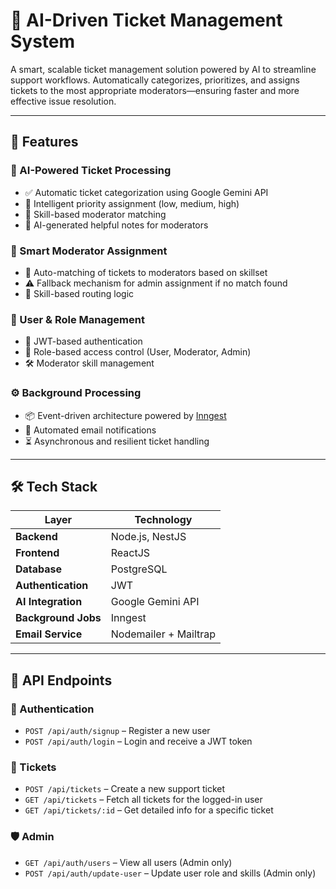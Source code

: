 # 🧠 AI-Driven Ticket Management System

A smart, scalable ticket management solution powered by AI to streamline support workflows. Automatically categorizes, prioritizes, and assigns tickets to the most appropriate moderators—ensuring faster and more effective issue resolution.

---

## 🚀 Features

### 🎯 AI-Powered Ticket Processing
- ✅ Automatic ticket categorization using Google Gemini API
- 📌 Intelligent priority assignment (low, medium, high)
- 👥 Skill-based moderator matching
- 📝 AI-generated helpful notes for moderators

### 👤 Smart Moderator Assignment
- 🧠 Auto-matching of tickets to moderators based on skillset
- ⚠️ Fallback mechanism for admin assignment if no match found
- 🔀 Skill-based routing logic

### 👥 User & Role Management
- 🔐 JWT-based authentication
- 🔄 Role-based access control (User, Moderator, Admin)
- 🛠️ Moderator skill management

### ⚙️ Background Processing
- 📦 Event-driven architecture powered by [Inngest](https://www.inngest.com/)
- 📧 Automated email notifications
- ⏳ Asynchronous and resilient ticket handling

---

## 🛠️ Tech Stack

| Layer            | Technology                         |
|-------------------|-------------------------------------|
| **Backend**       | Node.js, NestJS                     |
| **Frontend**      | ReactJS                             |
| **Database**      | PostgreSQL                         |
| **Authentication**| JWT                                |
| **AI Integration**| Google Gemini API                  |
| **Background Jobs**| Inngest                           |
| **Email Service** | Nodemailer + Mailtrap              |

---

## 📝 API Endpoints

### 🔐 Authentication
- `POST /api/auth/signup` – Register a new user  
- `POST /api/auth/login` – Login and receive a JWT token  

### 🧾 Tickets
- `POST /api/tickets` – Create a new support ticket  
- `GET /api/tickets` – Fetch all tickets for the logged-in user  
- `GET /api/tickets/:id` – Get detailed info for a specific ticket  

### 🛡️ Admin
- `GET /api/auth/users` – View all users (Admin only)  
- `POST /api/auth/update-user` – Update user role and skills (Admin only) 



